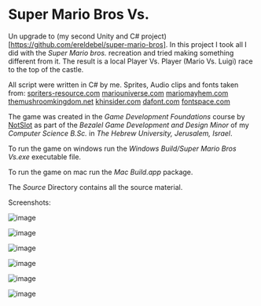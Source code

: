 # Super Mario Bros Vs.
Un upgrade to (my second Unity and C# project)[https://github.com/ereldebel/super-mario-bros].
In this project I took all I did with the _Super Mario bros._ recreation and tried making something different from it.
The result is a local Player Vs. Player (Mario Vs. Luigi) race to the top of the castle.

All script were written in C# by me.
Sprites, Audio clips and fonts taken from:
[spriters-resource.com](spriters-resource.com)
[mariouniverse.com](mariouniverse.com)
[mariomayhem.com](mariomayhem.com)
[themushroomkingdom.net](themushroomkingdom.net)
[khinsider.com](khinsider.com)
[dafont.com](dafont.com)
[fontspace.com](fontspace.com)

The game was created in the _Game Development Foundations_ course by [NotSlot](https://github.com/notslot) as part of the _Bezalel Game Development and Design Minor_ of my _Computer Science B.Sc._ in _The Hebrew University, Jerusalem, Israel_.

To run the game on windows run the _Windows Build/Super Mario Bros Vs.exe_ executable file.

To run the game on mac run the  _Mac Build.app_ package.

The _Source_ Directory contains all the source material.


Screenshots:

![image](https://user-images.githubusercontent.com/63117010/148702697-8a733e28-356a-4bd6-9dca-999d6ed9f255.png)

![image](https://user-images.githubusercontent.com/63117010/148702703-3825383d-ded5-49bd-aaa1-556c3da4c546.png)

![image](https://user-images.githubusercontent.com/63117010/148702723-a866994d-7bb2-47cf-9f64-8c35affde43a.png)

![image](https://user-images.githubusercontent.com/63117010/148702728-1b269d3b-96a3-444d-a5cc-2960b2a34203.png)

![image](https://user-images.githubusercontent.com/63117010/148702732-ad8b2a65-780c-4736-8a5b-6cad9affd851.png)

![image](https://user-images.githubusercontent.com/63117010/148702735-6bfee615-f41c-45a7-95e6-65ccd2b27ea3.png)

